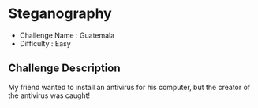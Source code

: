 # Steganography
- Challenge Name : Guatemala
- Difficulty :  Easy

## Challenge Description
My friend wanted to install an antivirus for his computer, but the creator of the antivirus was caught!